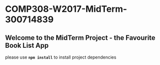 # COMP308-W2017-MidTerm-300714839

## Welcome to the MidTerm Project - the Favourite Book List App

please use **`npm install`** to install project dependencies
